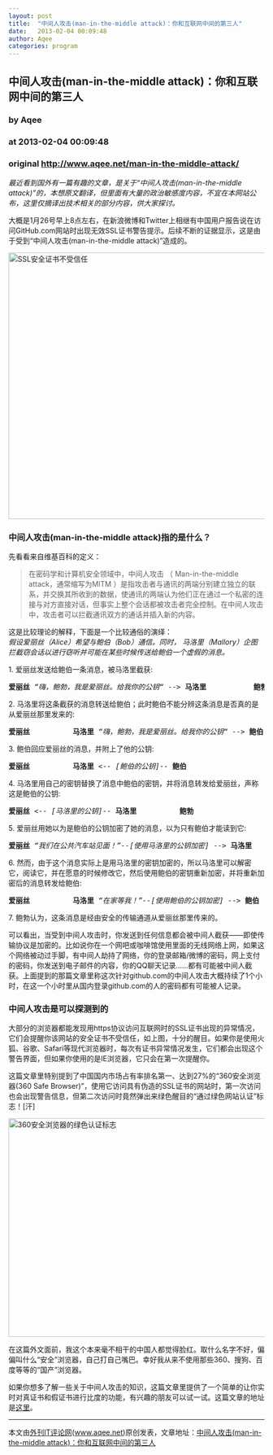 ```yaml
---
layout: post
title:  "中间人攻击(man-in-the-middle attack)：你和互联网中间的第三人"
date:   2013-02-04 00:09:48
author: Aqee
categories: program
---
```


## 中间人攻击(man-in-the-middle attack)：你和互联网中间的第三人
### by Aqee
### at 2013-02-04 00:09:48
### original <http://www.aqee.net/man-in-the-middle-attack/>

<p><i>最近看到国外有一篇有趣的文章，是关于“中间人攻击(man-in-the-middle attack)”的，本想原文翻译，但里面有大量的政治敏感度内容，不宜在本网站公布，这里仅摘译出技术相关的部分内容，供大家探讨。</i></p>
<p>大概是1月26号早上8点左右，在新浪微博和Twitter上相继有中国用户报告说在访问GitHub.com网站时出现无效SSL证书警告提示。后续不断的证据显示，这是由于受到“中间人攻击(man-in-the-middle attack)”造成的。</p>
<p><img alt="SSL安全证书不受信任" src="http://w983471.s234.ufhosted.com/qee/wordpress/wp-content/uploads/2013/02/fake-ssl-error-560x524.jpg" width="560" height="524"></p>
<h3>中间人攻击(man-in-the-middle attack)指的是什么？</h3>
<p>先看看来自维基百科的定义：</p>
<blockquote><p>在密码学和计算机安全领域中，中间人攻击 （ Man-in-the-middle attack，通常缩写为MITM ）是指攻击者与通讯的两端分别建立独立的联系，并交换其所收到的数据，使通讯的两端认为他们正在通过一个私密的连接与对方直接对话，但事实上整个会话都被攻击者完全控制。在中间人攻击中，攻击者可以拦截通讯双方的通话并插入新的内容。</p></blockquote>
<p>这是比较理论的解释，下面是一个比较通俗的演绎：<br>
<cite>假设爱丽丝（Alice）希望与鲍伯（Bob）通信。同时， 马洛里（Mallory）企图拦截窃会话以进行窃听并可能在某些时候传送给鲍伯一个虚假的消息。</cite></p>
<p>1. 爱丽丝发送给鲍伯一条消息，被马洛里截获:</p>
<pre><b>爱丽丝</b> <i>“嗨，鲍勃，我是爱丽丝。给我你的公钥“</i> --&gt; <b>马洛里</b>           <b>鲍勃</b></pre>
<p>2. 马洛里将这条截获的消息转送给鲍伯；此时鲍伯不能分辨这条消息是否真的是从爱丽丝那里发来的:</p>
<pre><b>爱丽丝</b>          <b>马洛里</b> <i>“嗨，鲍勃，我是爱丽丝。给我你的公钥“</i> --&gt; <b>鲍伯</b></pre>
<p>3. 鲍伯回应爱丽丝的消息，并附上了他的公钥:</p>
<pre><b>爱丽丝</b>          <b>马洛里</b> &lt;-- <i>[鲍伯的公钥]</i>-- <b>鲍伯</b></pre>
<p>4. 马洛里用自己的密钥替换了消息中鲍伯的密钥，并将消息转发给爱丽丝，声称这是鲍伯的公钥:</p>
<pre><b>爱丽丝</b> &lt;-- <i>[马洛里的公钥]</i>-- <b>马洛里</b>          <b>鲍勃</b></pre>
<p>5. 爱丽丝用她以为是鲍伯的公钥加密了她的消息，以为只有鲍伯才能读到它:</p>
<pre><b>爱丽丝</b> <i>“我们在公共汽车站见面！”--[使用马洛里的公钥加密]</i> --&gt; <b>马洛里</b>          <b>鲍勃</b></pre>
<p>6. 然而，由于这个消息实际上是用马洛里的密钥加密的，所以马洛里可以解密它，阅读它，并在愿意的时候修改它，然后使用鲍伯的密钥重新加密，并将重新加密后的消息转发给鲍伯:</p>
<pre><b>爱丽丝</b>          <b>马洛里</b> <i>“在家等我！”--[使用鲍伯的公钥加密]</i> --&gt; <b>鲍伯</b></pre>
<p>7. 鲍勃认为，这条消息是经由安全的传输通道从爱丽丝那里传来的。</p>
<p>可以看出，当受到中间人攻击时，你发送到任何信息都会被中间人截获——即使传输协议是加密的。比如说你在一个网吧或咖啡馆使用里面的无线网络上网，如果这个网络被动过手脚，有中间人劫持了网络，你的登录邮箱/微博的密码，网上支付的密码，你发送到电子邮件的内容，你的QQ聊天记录……都有可能被中间人截获。上面提到的那篇文章里称这次针对github.com的中间人攻击大概持续了1个小时，在这一个小时里从国内登录github.com的人的密码都有可能被人记录。</p>
<h3>中间人攻击是可以探测到的</h3>
<p>大部分的浏览器都能发现用https协议访问互联网时的SSL证书出现的异常情况，它们会提醒你该网站的安全证书不受信任，如上图，十分的醒目。如果你是使用火狐、谷歌、Safari等现代浏览器时，每次有证书异常情况发生，它们都会出现这个警告界面，但如果你使用的是IE浏览器，它只会在第一次提醒你。</p>
<p>这篇文章里特别提到了中国国内市场占有率排名第一、<a>达到27%</a>的“360安全浏览器(360 Safe Browser)”，使用它访问具有伪造的SSL证书的网站时，第一次访问也会出现警告信息，但第二次访问时竟然弹出来绿色醒目的“通过绿色网站认证”标志！[汗]</p>
<p><img alt="360安全浏览器的绿色认证标志" src="http://w983471.s234.ufhosted.com/qee/wordpress/wp-content/uploads/2013/02/github.com-ssl-warning-accepted-360-560x430.png" width="560" height="430"></p>
<p>在这篇外文面前，我这个本来毫不相干的中国人都觉得脸红。取什么名字不好，偏偏叫什么“安全”浏览器，自己打自己嘴巴。幸好我从来不使用那些360、搜狗、百度等等的“国产”浏览器。</p>
<p>如果你想多了解一些关于中间人攻击的知识，这篇文章里提供了一个简单的让你实时对真证书和假证书进行比度的功能，有兴趣的朋友可以试一试。这篇文章的地址是<a href="https://en.greatfire.org/blog/2013/jan/china-github-and-man-middle">这里</a>。</p>
<hr>本文由<a href="http://www.aqee.net">外刊IT评论网</a>(<a href="http://www.aqee.net">www.aqee.net</a>)原创发表，文章地址：<a href="http://www.aqee.net/man-in-the-middle-attack/" rel="bookmark">中间人攻击(man-in-the-middle attack)：你和互联网中间的第三人</a><br><img src="http://www1.feedsky.com/t1/713695044/aqee-net/feedsky/s.gif?r=http://www.aqee.net/man-in-the-middle-attack/" border="0" height="0" width="0">